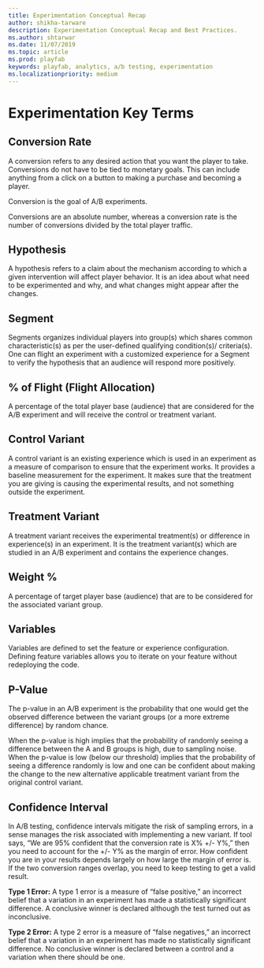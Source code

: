 ```yaml
---
title: Experimentation Conceptual Recap
author: shikha-tarware
description: Experimentation Conceptual Recap and Best Practices.
ms.author: shtarwar
ms.date: 11/07/2019
ms.topic: article
ms.prod: playfab
keywords: playfab, analytics, a/b testing, experimentation
ms.localizationpriority: medium
---
```


# Experimentation Key Terms
## Conversion Rate
A conversion refers to any desired action that you want the player to take. Conversions do not have to be tied to monetary goals. This can include anything from a click on a button to making a purchase and becoming a player. 

Conversion is the goal of A/B experiments.

Conversions are an absolute number, whereas a conversion rate is the number of conversions divided by the total player traffic. 

## Hypothesis
A hypothesis refers to a claim about the mechanism according to which a given intervention will affect player behavior. It is an idea about what need to be experimented and why, and what changes might appear after the changes.

## Segment
Segments organizes individual players into group(s) which shares common characteristic(s) as per the user-defined qualifying condition(s)/ criteria(s). 
One can flight an experiment with a customized experience for a Segment to verify the hypothesis that an audience will respond more positively.

## % of Flight (Flight Allocation)
A percentage of the total player base (audience) that are considered for the A/B experiment and will receive the control or treatment variant.

## Control Variant
A control variant is an existing experience which is used in an experiment as a measure of comparison to ensure that the experiment works. It provides a baseline measurement for the experiment. It makes sure that the treatment you are giving is causing the experimental results, and not something outside the experiment.

## Treatment Variant
A treatment variant receives the experimental treatment(s) or difference in experience(s) in an experiment. It is the treatment variant(s) which are studied in an A/B experiment and contains the experience changes.

## Weight %
A percentage of target player base (audience) that are to be considered for the associated variant group.

## Variables
Variables are defined to set the feature or experience configuration. Defining feature variables allows you to iterate on your feature without redeploying the code.

## P-Value
The p-value in an A/B experiment is the probability that one would get the observed difference between the variant groups (or a more extreme difference) by random chance. 

When the p-value is high implies that the probability of randomly seeing a difference between the A and B groups is high, due to sampling noise. When the p-value is low (below our threshold) implies that the probability of seeing a difference randomly is low and one can be confident about making the change to the new alternative applicable treatment variant from the original control variant. 

## Confidence Interval
In A/B testing, confidence intervals mitigate the risk of sampling errors, in a sense manages the risk associated with implementing a new variant. If tool says, “We are 95% confident that the conversion rate is X% +/- Y%,” then you need to account for the +/- Y% as the margin of error. How confident you are in your results depends largely on how large the margin of error is. If the two conversion ranges overlap, you need to keep testing to get a valid result.

**Type 1 Error:** 
A type 1 error is a measure of “false positive,” an incorrect belief that a variation in an experiment has made a statistically significant difference. A conclusive winner is declared although the test turned out as inconclusive.

**Type 2 Error:**
A type 2 error is a measure of “false negatives,” an incorrect belief that a variation in an experiment has made no statistically significant difference. No conclusive winner is declared between a control and a variation when there should be one.